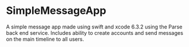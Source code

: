 # SimpleMessageApp
A simple message app made using swift and xcode 6.3.2 using the Parse back end service. Includes ability to create accounts and send messages on the main timeline to all users.
